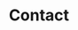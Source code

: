 ---
title: "Contact"
description : "this is a meta description"

office:
  title : "Central Office"
  mobile : "+34 628 489 265"
  email : "info@trianaessence.com"
  location : "C/ Willebrandstraße 35, Hamburg, Germany"
  blocation: "C/ Las cabezas de San Juan, 9, 41701, Dos Hermanas, Sevilla"
  content : "We will our best to solve your questions"

# opennig hour
opennig_hour:
  title : "Opening Hours"
  day_time:
    - "Monday: 9:00 – 19:00"
    - "Tuesday: 9:00 – 19:00"
    - "Wednesday: 9:00 – 19:00"
    - "Thursday: 9:00 – 19:00"
    - "Friday: 9:00 – 19:00"
    - "Saturday: 9:00 – 19:00"
    - "sunday: 9:00 – 19:00"
    
draft: false
---